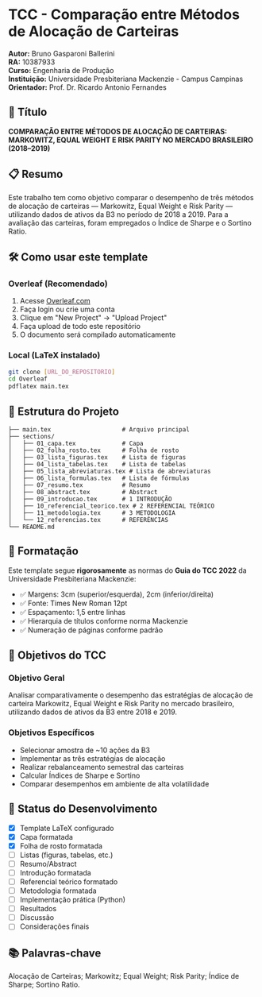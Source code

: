 # TCC - Comparação entre Métodos de Alocação de Carteiras

**Autor:** Bruno Gasparoni Ballerini  
**RA:** 10387933  
**Curso:** Engenharia de Produção  
**Instituição:** Universidade Presbiteriana Mackenzie - Campus Campinas  
**Orientador:** Prof. Dr. Ricardo Antonio Fernandes  

## 📄 Título

**COMPARAÇÃO ENTRE MÉTODOS DE ALOCAÇÃO DE CARTEIRAS: MARKOWITZ, EQUAL WEIGHT E RISK PARITY NO MERCADO BRASILEIRO (2018–2019)**

## 📋 Resumo

Este trabalho tem como objetivo comparar o desempenho de três métodos de alocação de carteiras — Markowitz, Equal Weight e Risk Parity — utilizando dados de ativos da B3 no período de 2018 a 2019. Para a avaliação das carteiras, foram empregados o Índice de Sharpe e o Sortino Ratio.

## 🛠️ Como usar este template

### Overleaf (Recomendado)
1. Acesse [Overleaf.com](https://www.overleaf.com)
2. Faça login ou crie uma conta
3. Clique em "New Project" → "Upload Project"
4. Faça upload de todo este repositório
5. O documento será compilado automaticamente

### Local (LaTeX instalado)
```bash
git clone [URL_DO_REPOSITORIO]
cd Overleaf
pdflatex main.tex
```

## 📁 Estrutura do Projeto

```
├── main.tex                    # Arquivo principal
├── sections/
│   ├── 01_capa.tex             # Capa
│   ├── 02_folha_rosto.tex      # Folha de rosto
│   ├── 03_lista_figuras.tex    # Lista de figuras
│   ├── 04_lista_tabelas.tex    # Lista de tabelas
│   ├── 05_lista_abreviaturas.tex # Lista de abreviaturas
│   ├── 06_lista_formulas.tex   # Lista de fórmulas
│   ├── 07_resumo.tex           # Resumo
│   ├── 08_abstract.tex         # Abstract
│   ├── 09_introducao.tex       # 1 INTRODUÇÃO
│   ├── 10_referencial_teorico.tex # 2 REFERENCIAL TEÓRICO
│   ├── 11_metodologia.tex      # 3 METODOLOGIA
│   └── 12_referencias.tex      # REFERÊNCIAS
└── README.md
```

## 📐 Formatação

Este template segue **rigorosamente** as normas do **Guia do TCC 2022** da Universidade Presbiteriana Mackenzie:

- ✅ Margens: 3cm (superior/esquerda), 2cm (inferior/direita)
- ✅ Fonte: Times New Roman 12pt
- ✅ Espaçamento: 1,5 entre linhas
- ✅ Hierarquia de títulos conforme norma Mackenzie
- ✅ Numeração de páginas conforme padrão

## 🎯 Objetivos do TCC

### Objetivo Geral
Analisar comparativamente o desempenho das estratégias de alocação de carteira Markowitz, Equal Weight e Risk Parity no mercado brasileiro, utilizando dados de ativos da B3 entre 2018 e 2019.

### Objetivos Específicos
- Selecionar amostra de ~10 ações da B3
- Implementar as três estratégias de alocação
- Realizar rebalanceamento semestral das carteiras
- Calcular Índices de Sharpe e Sortino
- Comparar desempenhos em ambiente de alta volatilidade

## 🔧 Status do Desenvolvimento

- [x] Template LaTeX configurado
- [x] Capa formatada
- [x] Folha de rosto formatada
- [ ] Listas (figuras, tabelas, etc.)
- [ ] Resumo/Abstract
- [ ] Introdução formatada
- [ ] Referencial teórico formatado
- [ ] Metodologia formatada
- [ ] Implementação prática (Python)
- [ ] Resultados
- [ ] Discussão
- [ ] Considerações finais

## 📚 Palavras-chave

Alocação de Carteiras; Markowitz; Equal Weight; Risk Parity; Índice de Sharpe; Sortino Ratio.